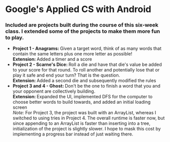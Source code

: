 # Google's Applied CS with Android

<h3> Included are projects built during the course of this six-week class. I extended some of the projects to make them more fun to play. </h3>
<ul>
<li> <strong> Project 1 - Anagrams: </strong> Given a target word, think of as many words that contain the same letters plus one more letter as possible!
<br> <strong> Extension: </strong> Added a timer and a score </li>
<li> <strong> Project 2 - Scarne's Dice: </strong> Roll a die and have that die's value be added to your score for that round. To roll another and potentially lose that or play it safe and end your turn? That is the question. 
<br> <strong> Extension: </strong> Added a second die and subsequently modified the rules </li>
<li> <strong> Project 3 and 4 - Ghost: </strong> Don't be the one to finish a word that you and your opponent are collectively building.
<br> <strong> Extension: </strong> Expanded the UI, implemented DFS for the computer to choose better words to build towards, and added an initial loading screen
<br> <em> Note: </em> For Project 3, the project was built with an ArrayList, whereas I switched to using tries in Project 4. The overall runtime is faster now, but since appending to an ArrayList is faster than inserting into a tree, initialization of the project is slightly slower. I hope to mask this cost by implementing a progress bar instead of just waiting there. </li>
</ul>
